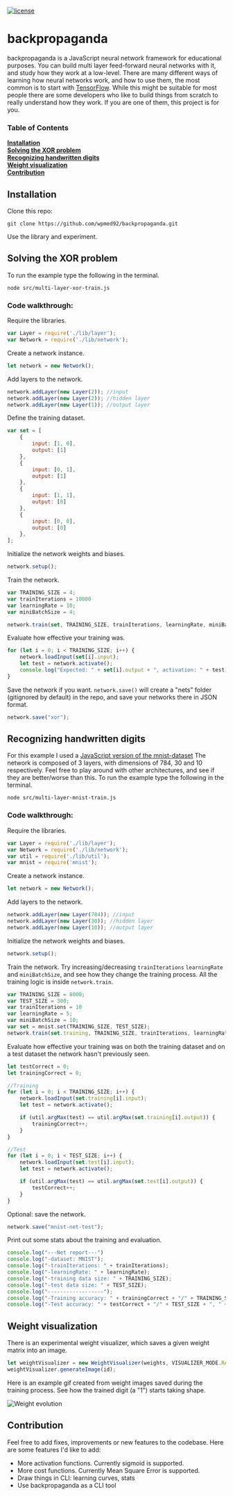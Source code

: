 [![license](https://img.shields.io/github/license/wpmed92/backpropaganda)](https://github.com/wpmed92/backpropaganda/blob/master/README.md)

# backpropaganda
backpropaganda is a JavaScript neural network framework for educational purposes. You can build multi layer feed-forward neural
networks with it, and study how they work at a low-level. There are many different ways of learning how neural networks work, and how to
use them, the most common is to start with [TensorFlow](https://github.com/tensorflow/tensorflow). While this might be suitable for most people there are some developers who
like to build things from scratch to really understand how they work. If you are one of them, this project is for you.

### Table of Contents
**[Installation](#installation)**<br>
**[Solving the XOR problem](#solving-the-xor-problem)**<br>
**[Recognizing handwritten digits](#recognizing-handwritten-digits)**<br>
**[Weight visualization](#weight-visualization)**<br>
**[Contribution](#contribution)**<br>

## Installation

Clone this repo:

`git clone https://github.com/wpmed92/backpropaganda.git`

Use the library and experiment.

## Solving the XOR problem

To run the example type the following in the terminal.

`node src/multi-layer-xor-train.js`

### Code walkthrough:

Require the libraries.

```javascript
var Layer = require('./lib/layer');
var Network = require('./lib/network');
```

Create a network instance.

```javascript
let network = new Network();
```

Add layers to the network.

```javascript
network.addLayer(new Layer(2)); //input
network.addLayer(new Layer(2)); //hidden layer
network.addLayer(new Layer(1)); //output layer
```

Define the training dataset.

```javascript
var set = [
    {
        input: [1, 0],
        output: [1]
    },
    {
        input: [0, 1],
        output: [1]
    },
    {
        input: [1, 1],
        output: [0]
    },
    {
        input: [0, 0],
        output: [0]
    },
];
```

Initialize the network weights and biases.

```javascript
network.setup();
```

Train the network.

```javascript
var TRAINING_SIZE = 4;
var trainIterations = 10000
var learningRate = 10;
var miniBatchSize = 4;

network.train(set, TRAINING_SIZE, trainIterations, learningRate, miniBatchSize);
```

Evaluate how effective your training was.

```javascript
for (let i = 0; i < TRAINING_SIZE; i++) {
    network.loadInput(set[i].input);
    let test = network.activate(); 
    console.log("Expected: " + set[i].output + ", activation: " + test);
}
```

Save the network if you want. `network.save()` will create a "nets" folder (gitignored by default) in the repo, and save your networks there in JSON format.

```javascript
network.save("xor");
```


## Recognizing handwritten digits

For this example I used a [JavaScript version of the mnist-dataset](https://github.com/cazala/mnist)
The network is composed of 3 layers, with dimensions of 784, 30 and 10 respectively.
Feel free to play around with other architectures, and see if they are better/worse than this.
To run the example type the following in the terminal.

`node src/multi-layer-mnist-train.js`

### Code walkthrough:

Require the libraries.

```javascript
var Layer = require('./lib/layer');
var Network = require('./lib/network');
var util = require('./lib/util');
var mnist = require('mnist');
```

Create a network instance.

```javascript
let network = new Network();
```

Add layers to the network.

```javascript
network.addLayer(new Layer(784)); //input
network.addLayer(new Layer(30)); //hidden layer
network.addLayer(new Layer(10)); //output layer
```

Initialize the network weights and biases.

```javascript
network.setup();
```

Train the network. 
Try increasing/decreasing `trainIterations` `learningRate` and `miniBatchSize`, and see how they change the training process. All the training logic is inside `network.train`.

```javascript
var TRAINING_SIZE = 8000;
var TEST_SIZE = 300;
var trainIterations = 10
var learningRate = 5;
var miniBatchSize = 10;
var set = mnist.set(TRAINING_SIZE, TEST_SIZE);
network.train(set.training, TRAINING_SIZE, trainIterations, learningRate, miniBatchSize);
```

Evaluate how effective your training was on both the training dataset and on a test dataset the network hasn't previously seen.

```javascript
let testCorrect = 0;
let trainingCorrect = 0;

//Training
for (let i = 0; i < TRAINING_SIZE; i++) {
    network.loadInput(set.training[i].input);
    let test = network.activate();

    if (util.argMax(test) == util.argMax(set.training[i].output)) {
        trainingCorrect++;
    }
}

//Test
for (let i = 0; i < TEST_SIZE; i++) {
    network.loadInput(set.test[i].input);
    let test = network.activate();

    if (util.argMax(test) == util.argMax(set.test[i].output)) {
        testCorrect++;
    }
}
```

Optional: save the network.

```javascript
network.save("mnist-net-test");
```

Print out some stats about the training and evaluation.

```javascript
console.log("---Net report---")
console.log("-dataset: MNIST");
console.log("-trainIterations: " + trainIterations);
console.log("-learningRate: " + learningRate);
console.log("-training data size: " + TRAINING_SIZE);
console.log("-test data size: " + TEST_SIZE);
console.log("------------------");
console.log("-Training accuracy: " + trainingCorrect + "/" + TRAINING_SIZE + ", " + trainingCorrect/TRAINING_SIZE*100 + "%");
console.log("-Test accuracy: " + testCorrect + "/" + TEST_SIZE + ", " + testCorrect/TEST_SIZE*100 + "%");
```

## Weight visualization

There is an experimental weight visualizer, which saves a given weight matrix into an image.

```javascript
let weightVisualizer = new WeightVisualizer(weights, VISUALIZER_MODE.RAINBOW);
weightVisualizer.generateImage(id);
```

Here is an example gif created from weight images saved during the training process. See how the trained digit (a "1") starts taking shape.

![Weight evolution](https://github.com/wpmed92/backpropaganda/blob/master/weight_evolution.gif)

## Contribution

Feel free to add fixes, improvements or new features to the codebase.
Here are some features I'd like to add:

* More activation functions. Currently sigmoid is supported.
* More cost functions. Currently Mean Square Error is supported.
* Draw things in CLI: learning curves, stats
* Use backpropaganda as a CLI tool
